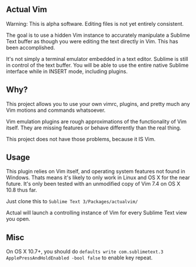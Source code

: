 Actual Vim
----

Warning: This is alpha software. Editing files is not yet entirely consistent.

The goal is to use a hidden Vim instance to accurately manipulate a Sublime Text buffer as though you were editing the text directly in Vim. This has been accomplished.

It's not simply a terminal emulator embedded in a text editor. Sublime is still in control of the text buffer. You will be able to use the entire native Sublime interface while in INSERT mode, including plugins.

Why?
----

This project allows you to use your own vimrc, plugins, and pretty much any Vim motions and commands whatsoever.

Vim emulation plugins are rough approximations of the functionality of Vim itself. They are missing features or behave differently than the real thing.

This project does not have those problems, because it IS Vim.

Usage
----

This plugin relies on Vim itself, and operating system features not found in Windows. Thats means it's likely to only work in Linux and OS X for the near future. It's only been tested with an unmodified copy of Vim 7.4 on OS X 10.8 thus far.

Just clone this to `Sublime Text 3/Packages/actualvim/`

Actual will launch a controlling instance of Vim for every Sublime Text view you open.

Misc
----

On OS X 10.7+, you should do `defaults write com.sublimetext.3 ApplePressAndHoldEnabled -bool false` to enable key repeat.
